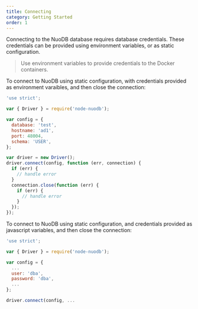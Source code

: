 ```yaml
---
title: Connecting
category: Getting Started
order: 1
---
```


Connecting to the NuoDB database requires database credentials. These
credentials can be provided using environment variables, or as static
configuration.

> Use environment variables to provide credentials to the Docker containers.

To connect to NuoDB using static configuration, with credentials provided
as environment varaibles, and then close the connection:

```javascript
'use strict';

var { Driver } = require('node-nuodb');

var config = {
  database: 'test',
  hostname: 'ad1',
  port: 48004,
  schema: 'USER',
};

var driver = new Driver();
driver.connect(config, function (err, connection) {
  if (err) {
    // handle error
  }
  connection.close(function (err) {
    if (err) {
      // handle error
    }
  });
});
```

To connect to NuoDB using static configuration, and credentials provided
as javascript variables, and then close the connection:

```javascript
'use strict';

var { Driver } = require('node-nuodb');

var config = {
  ...
  user: 'dba',
  password: 'dba',
  ...
};

driver.connect(config, ...
```
